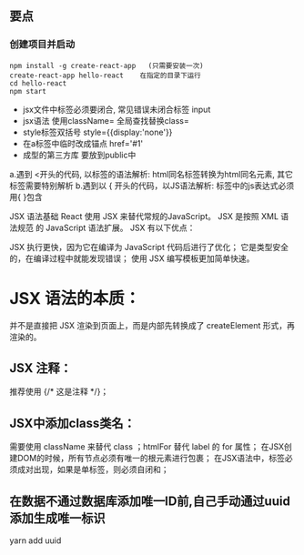 ## 要点
### 创建项目并启动
```
npm install -g create-react-app   (只需要安装一次)
create-react-app hello-react	在指定的目录下运行
cd hello-react
npm start
```

* jsx文件中标签必须要闭合, 常见错误未闭合标签 input 
* jsx语法 使用className= 全局查找替换class=
* style标签双括号 style={{display:'none'}}
* 在a标签中临时改成锚点 href='#1'
* 成型的第三方库 要放到public中

a.遇到 <开头的代码, 以标签的语法解析: html同名标签转换为html同名元素, 其它标签需要特别解析
b.遇到以 { 开头的代码，以JS语法解析: 标签中的js表达式必须用{ }包含

JSX 语法基础
React 使用 JSX 来替代常规的JavaScript。
JSX 是按照 XML 语法规范 的 JavaScript  语法扩展。
JSX 有以下优点：

JSX 执行更快，因为它在编译为 JavaScript 代码后进行了优化；
它是类型安全的，在编译过程中就能发现错误；
使用  JSX 编写模板更加简单快速。

# JSX 语法的本质：
  并不是直接把 JSX 渲染到页面上，而是内部先转换成了 createElement 形式，再渲染的。
## JSX 注释：
  推荐使用 {/* 这是注释 */}；
## JSX中添加class类名：
  需要使用 className 来替代 class ；htmlFor 替代 label 的 for 属性；
在JSX创建DOM的时候，所有节点必须有唯一的根元素进行包裹；
在JSX语法中，标签必须成对出现，如果是单标签，则必须自闭和；

## 在数据不通过数据库添加唯一ID前,自己手动通过uuid添加生成唯一标识
yarn add uuid